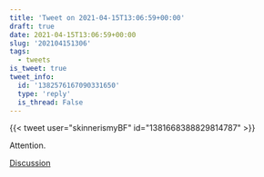 ```yaml
---
title: 'Tweet on 2021-04-15T13:06:59+00:00'
draft: true
date: 2021-04-15T13:06:59+00:00
slug: '202104151306'
tags:
  - tweets
is_tweet: true
tweet_info:
  id: '1382576167090331650'
  type: 'reply'
  is_thread: False
---
```




{{< tweet user="skinnerismyBF" id="1381668388829814787" >}}

Attention.

[Discussion](https://x.com/sytelus/status/1382576167090331650)
